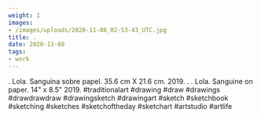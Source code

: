 ```yaml
---
weight: 1
images:
- /images/uploads/2020-11-08_02-53-43_UTC.jpg
title: .
date: 2020-11-08
tags:
- work
---
```


.
Lola.
Sanguina sobre papel.
35.6 cm X 21.6 cm.
2019.
.
.
Lola.
Sanguine on paper.
14" x 8.5"
2019.
#traditionalart 
 #drawing #draw #drawings #drawdrawdraw #drawingsketch #drawingart #sketch #sketchbook #sketching #sketches #sketchoftheday #sketchart  #artstudio #artlife
